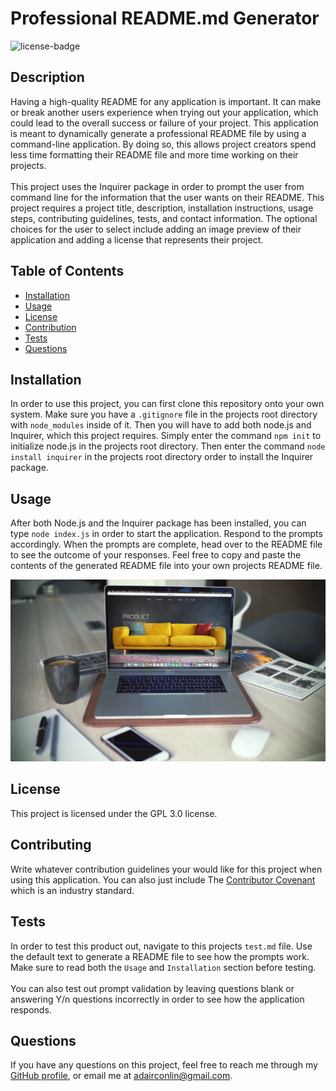 
# Professional README.md Generator

![license-badge](https://img.shields.io/badge/license-GPL%203.0-blue)
  
## Description
Having a high-quality README for any application is important. It can make or break another users experience when trying out your application, which could lead to the overall success or failure of your project. This application is meant to dynamically generate a professional README file by using a command-line application. By doing so, this allows project creators spend less time formatting their README file and more time working on their projects. <br><br> This project uses the Inquirer package in order to prompt the user from command line for the information that the user wants on their README. This project requires a project title, description, installation instructions, usage steps, contributing guidelines, tests, and contact information. The optional choices for the user to select include adding an image preview of their application and adding a license that represents their project.

## Table of Contents
- [Installation](#installation)
- [Usage](#usage)
- [License](#license)
- [Contribution](#contributing)
- [Tests](#tests)
- [Questions](#questions)

## Installation
In order to use this project, you can first clone this repository onto your own system. Make sure you have a `.gitignore` file in the projects root directory with `node_modules` inside of it. Then you will have to add both node.js and Inquirer, which this project requires. Simply enter the command `npm init` to initialize node.js in the projects root directory. Then enter the command `node install inquirer` in the projects root directory order to install the Inquirer package.
## Usage
After both Node.js and the Inquirer package has been installed, you can type `node index.js` in order to start the application. Respond to the prompts accordingly. When the prompts are complete, head over to the README file to see the outcome of your responses. Feel free to copy and paste the contents of the generated README file into your own projects README file.

![website-preview](./imgs/sample.jpg)
  

## License
This project is licensed under the GPL 3.0 license.
  
## Contributing
Write whatever contribution guidelines your would like for this project when using this application. You can also just include The [Contributor Covenant](https://www.contributor-covenant.org/) which is an industry standard.
## Tests
In order to test this product out, navigate to this projects `test.md` file. Use the default text to generate a README file to see how the prompts work. Make sure to read both the `Usage` and `Installation` section before testing. <br><br> You can also test out prompt validation by leaving questions blank or answering Y/n questions incorrectly in order to see how the application responds.
## Questions
If you have any questions on this project, feel free to reach me through my [GitHub profile](https://github.com/adairconlin), or email me at adairconlin@gmail.com.

